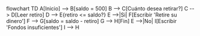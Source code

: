 flowchart TD
    A[Inicio] --> B[saldo = 500]
    B --> C[Cuánto desea retirar?]
    C --> D[Leer retiro]
    D --> E{retiro <= saldo?}
    E -->|Si| F[Escribir 'Retire su dinero']
    F --> G[saldo = saldo - retiro]
    G --> H[Fin]
    E -->|No| I[Escribir 'Fondos insuficientes']
    I --> H
